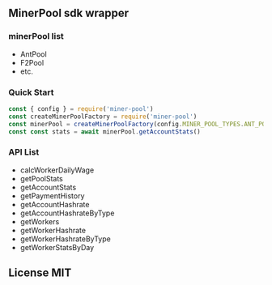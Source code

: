 ## MinerPool sdk wrapper

### minerPool list

+ AntPool
+ F2Pool
+ etc.

### Quick Start

```javascript
const { config } = require('miner-pool')
const createMinerPoolFactory = require('miner-pool')
const minerPool = createMinerPoolFactory(config.MINER_POOL_TYPES.ANT_POOL, { key: 'foo', secret: 'bar', accountName: 'zzz'})
const const stats = await minerPool.getAccountStats()

```

### API List

+ calcWorkerDailyWage
+ getPoolStats
+ getAccountStats
+ getPaymentHistory
+ getAccountHashrate
+ getAccountHashrateByType
+ getWorkers
+ getWorkerHashrate
+ getWorkerHashrateByType
+ getWorkerStatsByDay


## License MIT